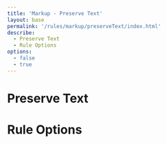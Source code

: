 ```yaml
---
title: 'Markup - Preserve Text'
layout: base
permalink: '/rules/markup/preserveText/index.html'
describe:
  - Preserve Text
  - Rule Options
options:
  - false
  - true
---
```


# Preserve Text

# Rule Options
